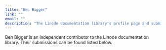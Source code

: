 ```yaml
---
title: "Ben Bigger"
link: ""
email: ""
description: "The Linode documentation library's profile page and submission listing for Ben Bigger"
---
```


Ben Bigger is an independent contributor to the Linode documentation library. Their submissions can be found listed below.